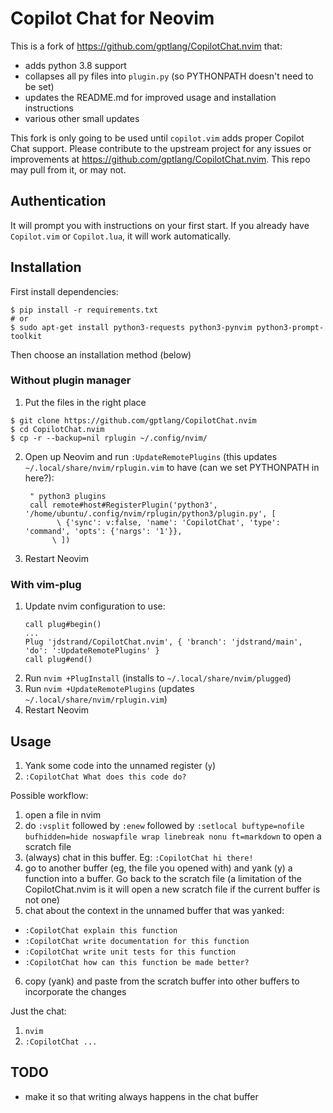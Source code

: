 # Copilot Chat for Neovim

This is a fork of https://github.com/gptlang/CopilotChat.nvim that:
* adds python 3.8 support
* collapses all py files into `plugin.py` (so PYTHONPATH doesn't need to be
  set)
* updates the README.md for improved usage and installation instructions
* various other small updates

This fork is only going to be used until `copilot.vim` adds proper Copilot Chat
support. Please contribute to the upstream project for any issues or
improvements at https://github.com/gptlang/CopilotChat.nvim. This repo may pull
from it, or may not.


## Authentication

It will prompt you with instructions on your first start. If you already have `Copilot.vim` or `Copilot.lua`, it will work automatically.

## Installation

First install dependencies:
```
$ pip install -r requirements.txt
# or
$ sudo apt-get install python3-requests python3-pynvim python3-prompt-toolkit
```

Then choose an installation method (below)


### Without plugin manager

1. Put the files in the right place
```
$ git clone https://github.com/gptlang/CopilotChat.nvim
$ cd CopilotChat.nvim
$ cp -r --backup=nil rplugin ~/.config/nvim/
```
2. Open up Neovim and run `:UpdateRemotePlugins` (this updates
   `~/.local/share/nvim/rplugin.vim` to have (can we set PYTHONPATH in here?):
   ```
    " python3 plugins
    call remote#host#RegisterPlugin('python3', '/home/ubuntu/.config/nvim/rplugin/python3/plugin.py', [
          \ {'sync': v:false, 'name': 'CopilotChat', 'type': 'command', 'opts': {'nargs': '1'}},
         \ ])
   ```
3. Restart Neovim


### With vim-plug

1. Update nvim configuration to use:
    ```
    call plug#begin()
    ...
    Plug 'jdstrand/CopilotChat.nvim', { 'branch': 'jdstrand/main', 'do': ':UpdateRemotePlugins' }
    call plug#end()
    ```
2. Run `nvim +PlugInstall` (installs to `~/.local/share/nvim/plugged`)
3. Run `nvim +UpdateRemotePlugins` (updates `~/.local/share/nvim/rplugin.vim`)
4. Restart Neovim


## Usage

1. Yank some code into the unnamed register (`y`)
2. `:CopilotChat What does this code do?`

Possible workflow:

1. open a file in nvim
2. do `:vsplit` followed by `:enew` followed by `:setlocal buftype=nofile bufhidden=hide noswapfile wrap linebreak nonu ft=markdown` to open a scratch file
3. (always) chat in this buffer. Eg: `:CopilotChat hi there!`
4. go to another buffer (eg, the file you opened with) and yank (y) a function into a buffer. Go back to the scratch file (a limitation of the CopilotChat.nvim is it will open a new scratch file if the current buffer is not one)
5. chat about the context in the unnamed buffer that was yanked:
  * `:CopilotChat explain this function`
  * `:CopilotChat write documentation for this function`
  * `:CopilotChat write unit tests for this function`
  * `:CopilotChat how can this function be made better?`
6. copy (yank) and paste from the scratch buffer into other buffers to incorporate the changes

Just the chat:
1. `nvim`
2. `:CopilotChat ...`


## TODO
* make it so that writing always happens in the chat buffer
